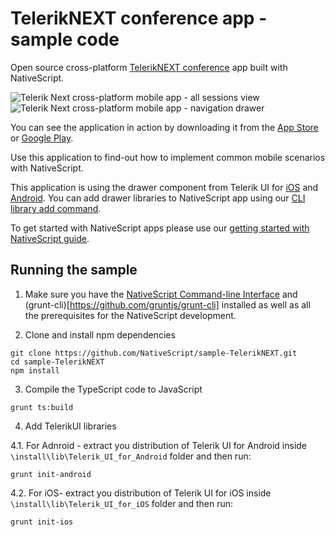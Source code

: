 # TelerikNEXT conference app - sample code
Open source cross-platform [TelerikNEXT conference](http://www.teleriknext.com) app built with NativeScript.

![Telerik Next cross-platform mobile app - all sessions view](https://www.nativescript.org/images/default-source/default-album/telerik-next-all-sessions.png)
![Telerik Next cross-platform mobile app - navigation drawer](https://www.nativescript.org/images/default-source/default-album/telerik-next-nav-drawer.png)

You can see the application in action by downloading it from the [App Store](https://itunes.apple.com/bg/app/teleriknext/id982525766?mt=8) or [Google Play](https://play.google.com/store/apps/details?id=org.nativescript.TelerikNEXT&hl=en).

Use this application to find-out how to implement common mobile scenarios with NativeScript.

This application is using the drawer component from Telerik UI for [iOS](http://www.telerik.com/ios-ui/sidedrawer) and [Android](http://www.telerik.com/android-ui/sidedrawer). You can add drawer libraries to NativeScript app using our [CLI library add command](https://github.com/NativeScript/nativescript-cli#the-commands).

To get started with NativeScript apps please use our [getting started with NativeScript guide](http://docs.nativescript.org/getting-started).

## Running the sample

1. Make sure you have the [NativeScript Command-line Interface](https://www.npmjs.com/package/nativescript) and (grunt-cli)[https://github.com/gruntjs/grunt-cli] installed as well as all the prerequisites for the NativeScript development.

2. Clone and install npm dependencies
  ```
  git clone https://github.com/NativeScript/sample-TelerikNEXT.git
  cd sample-TelerikNEXT
  npm install
  ```

3. Compile the TypeScript code to JavaScript
  ```
  grunt ts:build
  ```

4. Add TelerikUI libraries
  
  4.1. For Adnroid - extract you distribution of Telerik UI for Android inside `\install\lib\Telerik_UI_for_Android` folder and then run:
  ```
  grunt init-android
  ```

  4.2. For iOS- extract you distribution of Telerik UI for iOS inside `\install\lib\Telerik_UI_for_iOS` folder and then run:
  ```
  grunt init-ios
  ```
